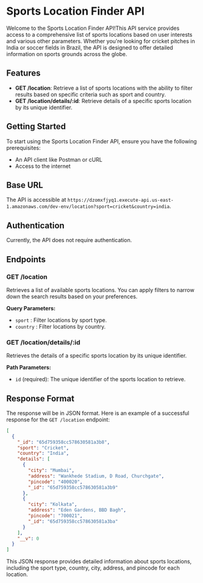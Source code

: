 
# Sports Location Finder API

Welcome to the Sports Location Finder API!This API service provides access to a comprehensive list of sports locations based on user interests and various other parameters. Whether you're looking for cricket pitches in India or soccer fields in Brazil, the API is designed to offer detailed information on sports grounds across the globe.

## Features

- **GET /location**: Retrieve a list of sports locations with the ability to filter results based on specific criteria such as sport and country.
- **GET /location/details/:id**: Retrieve details of a specific sports location by its unique identifier.

## Getting Started

To start using the Sports Location Finder API, ensure you have the following prerequisites:

- An API client like Postman or cURL
- Access to the internet

## Base URL

The API is accessible at `https://dzomxfjyq1.execute-api.us-east-1.amazonaws.com/dev-env/location?sport=cricket&country=india`.

## Authentication

Currently, the API does not require authentication.

## Endpoints

### GET /location

Retrieves a list of available sports locations. You can apply filters to narrow down the search results based on your preferences.

**Query Parameters:**

- `sport` : Filter locations by sport type.
- `country` : Filter locations by country.

### GET /location/details/:id

Retrieves the details of a specific sports location by its unique identifier.

**Path Parameters:**

- `id` (required): The unique identifier of the sports location to retrieve.

## Response Format

The response will be in JSON format. Here is an example of a successful response for the `GET /location` endpoint:

```json
[
  {
    "_id": "65d759358cc578630581a3b8",
    "sport": "Cricket",
    "country": "India",
    "details": [
      {
        "city": "Mumbai",
        "address": "Wankhede Stadium, D Road, Churchgate",
        "pincode": "400020",
        "_id": "65d759358cc578630581a3b9"
      },
      {
        "city": "Kolkata",
        "address": "Eden Gardens, BBD Bagh",
        "pincode": "700021",
        "_id": "65d759358cc578630581a3ba"
      }
    ],
    "__v": 0
  }
]
```

This JSON response provides detailed information about sports locations, including the sport type, country, city, address, and pincode for each location.

